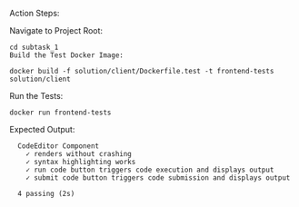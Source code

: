 Action Steps:

Navigate to Project Root:

```
cd subtask_1
Build the Test Docker Image:

```
```
docker build -f solution/client/Dockerfile.test -t frontend-tests solution/client
```
Run the Tests:

```
docker run frontend-tests
```
Expected Output:

```
  CodeEditor Component
    ✓ renders without crashing
    ✓ syntax highlighting works
    ✓ run code button triggers code execution and displays output
    ✓ submit code button triggers code submission and displays output

  4 passing (2s)
```
